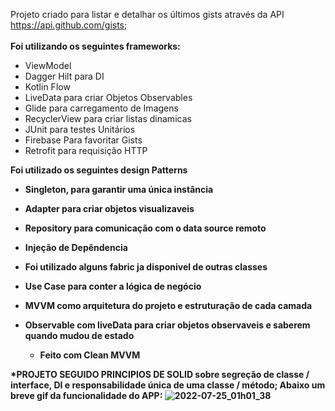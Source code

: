 Projeto criado para listar e detalhar os últimos gists através da API https://api.github.com/gists; 
<br></br>
<b>Foi utilizando os seguintes frameworks:</b> 
* ViewModel
* Dagger Hilt para DI
* Kotlin Flow 
* LiveData para criar Objetos Observables
* Glide para carregamento de Imagens
* RecyclerView para criar listas dinamicas
* JUnit para testes Unitários
* Firebase Para favoritar Gists
* Retrofit para requisição HTTP

<b> Foi utilizado os seguintes design Patterns <b>
* Singleton, para garantir uma única instância
* Adapter para criar objetos visualizaveis
* Repository para comunicação com o data source remoto
* Injeção de Depêndencia
* Foi utilizado alguns fabric ja disponivel de outras classes
* Use Case para conter a lógica de negócio
* MVVM como arquitetura do projeto e estruturação de cada camada
* Observable com liveData para criar objetos observaveis e saberem quando mudou de estado

  * <b> Feito com Clean MVVM<b>
  
*PROJETO SEGUIDO PRINCIPIOS DE SOLID sobre segreção de classe / interface, DI e responsabilidade única de uma classe / método;
Abaixo um breve gif da funcionalidade do APP:
![2022-07-25_01h01_38](https://user-images.githubusercontent.com/72824080/180696463-ed3669da-e7a8-4eb5-80e2-3b32ed4c5bdd.gif)
